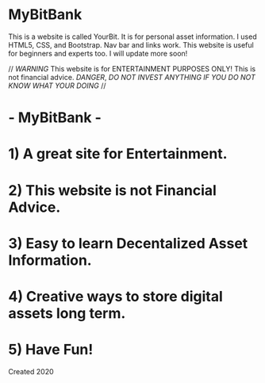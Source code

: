 # MyBitBank
This is a website is called YourBit. It is for personal asset information. I used HTML5, CSS, and Bootstrap. Nav bar and links work. This website is useful for beginners and experts too. I will update more soon! 
			 

// *WARNING* This website is for ENTERTAINMENT PURPOSES ONLY! This is not financial advice. *DANGER*, *DO NOT INVEST ANYTHING IF YOU DO NOT KNOW WHAT YOUR DOING* //

# - MyBitBank -
# 1) A great site for Entertainment.
# 2) This website is not Financial Advice.
# 3) Easy to learn Decentalized Asset Information.
# 4) Creative ways to store digital assets long term.
# 5) Have Fun!

Created 2020
